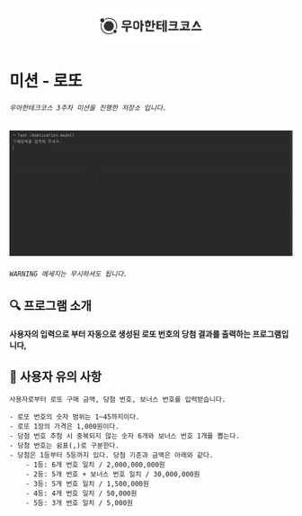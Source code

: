 <p align="center">
    <img src="./docs/image/woowacourse.png" alt="우아한테크코스" width="200px">
</p>

# 미션 - 로또

###### `우아한테크코스 3주차 미션을 진행한 저장소 입니다.`
<img src="./docs/image/java-lotto.gif" width="800">

###### `WARNING 메세지는 무시하셔도 됩니다.`

## 🔍 프로그램 소개
#### 사용자의 입력으로 부터 자동으로 생성된 로또 번호의 당첨 결과를 출력하는 프로그램입니다,


## 🚀 사용자 유의 사항
`사용자로부터 로또 구매 금액, 당첨 번호, 보너스 번호를 입력받습니다.`
```
- 로또 번호의 숫자 범위는 1~45까지이다.
- 로또 1장의 가격은 1,000원이다.
- 당첨 번호 추첨 시 중복되지 않는 숫자 6개와 보너스 번호 1개를 뽑는다.
- 당첨 번호는 쉼표(,)로 구분한다.
- 당첨은 1등부터 5등까지 있다. 당첨 기준과 금액은 아래와 같다.
    - 1등: 6개 번호 일치 / 2,000,000,000원
    - 2등: 5개 번호 + 보너스 번호 일치 / 30,000,000원
    - 3등: 5개 번호 일치 / 1,500,000원
    - 4등: 4개 번호 일치 / 50,000원
    - 5등: 3개 번호 일치 / 5,000원
```

